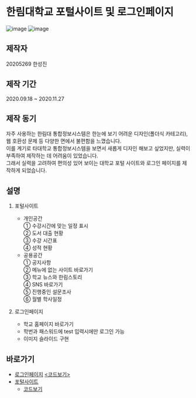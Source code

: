 # 한림대학교 포털사이트 및 로그인페이지

![image](https://i.esdrop.com/d/Ms4QkzUuXF.png)
![image](https://i.esdrop.com/d/6Rc4YlPIPa.png)


## 제작자
20205269 한성진

## 제작 기간
2020.09.18 ~ 2020.11.27

## 제작 동기
자주 사용하는 한림대 통합정보시스템은 한눈에 보기 어려운 디자인(폴더식 카테고리), 웹 호환성 문제 등 다양한 면에서 불편함을 느꼈습니다.<br>
이를 계기로 타대학교 통합정보시스템을 보면서 새롭게 디자인 해보고 싶었지만, 실력이 부족하여 제작하는 데 어려움이 있었습니다.<br>
그래서 실력을 고려하여 편의성 있어 보이는 대학교 포털 사이트와 로그인 페이지를 제작하게 되었습니다.<br>

## 설명
1. 포털사이트
   + 개인공간<br>
     ① 수강시간에 맞는 일정 표시<br>
     ② 도서 대출 현황<br>
     ③ 수강 시간표<br>
     ④ 성적 현황<br>
   + 공용공간<br>
     ① 공지사항<br>
     ② 메뉴에 없는 사이트 바로가기<br> 
     ③ 학교 뉴스와 한림스토리<br>
     ④ SNS 바로가기<br>
     ⑤ 진행중인 설문조사<br>
     ⑥ 월별 학사일정<br>

2. 로그인페이지
    + 학교 홈페이지 바로가기
    + 학번과 패스워드에 test 입력시에만 로그인 가능
    + 이미지 슬라이드 구현

## 바로가기
* [로그인페이지](http://flatty12.dothome.co.kr/) [<코드보기>](https://github.com/hsj1017/2020_software_fair/blob/main/%EC%86%8C%EC%8A%A4%EC%BD%94%EB%93%9C/Login_Page.html)
* [포털사이트](http://flatty12.dothome.co.kr/portal.html)
   + [코드보기](https://github.com/hsj1017/2020_software_fair/blob/main/%EC%86%8C%EC%8A%A4%EC%BD%94%EB%93%9C/portal.html)

